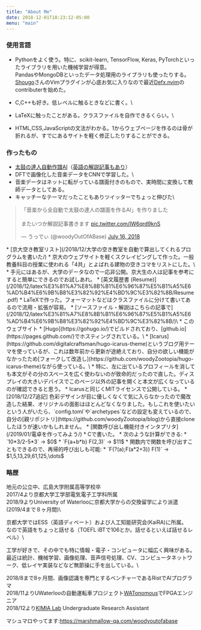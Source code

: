 ```yaml
---
title: "About Me"
date: 2018-12-01T18:23:12-05:00
menu: "main"
---
```


### 使用言語
* Pythonをよく使う。特に、scikit-learn, TensorFlow, Keras, PyTorchといったライブラリを用いた機械学習が得意。\
PandasやMongoDBといったデータ処理用のライブラリも使ったりする。\
[Shougo](https://github.com/Shougo)さんのVimプラグインが心底お気に入りなので最近[Defx.nvim](https://github.com/Shougo/defx.nvim)のcontributerを始めた。

* C,C++も好き。低レベルに触るときなどに書く。\

* LaTeXに触ったことがある。クラスファイルを自作できるくらい。\

* HTML,CSS,JavaScriptの文法がわかる。1からウェブページを作るのは骨が折れるが、すでにあるサイトを軽く修正したりすることができる。

### 作ったもの
* [太鼓の達人自動作譜AI](/2018/07/cnnで太鼓の達人の譜面を自動生成するプログラムを書いた/)（[英語の解説記事もあり](https://medium.com/datadriveninvestor/automatic-drummer-with-deep-learning-3e92723b5a79)）
 * DFTで画像化した音楽データをCNNで学習した。\
 * 音楽データはネットに転がっている譜面付きのもので、実時間に変換して教師データとしてある。
 * キャッチーなテーマだったこともありツイッターでちょっと伸びた\
<blockquote class="twitter-tweet" data-lang="en"><p lang="ja" dir="ltr">「音楽から全自動で太鼓の達人の譜面を作るAI」を作りました<br><br>またいつか解説記事書きます <a href="https://t.co/IW6qrd9knS">pic.twitter.com/IW6qrd9knS</a></p>&mdash; うっでぃ (@woodyOutOfABase) <a href="https://twitter.com/woodyOutOfABase/status/1018708633511575553?ref_src=twsrc%5Etfw">July 16, 2018</a></blockquote>
<script async src="https://platform.twitter.com/widgets.js" charset="utf-8"></script>
* [京大空き教室リスト](/2018/12/大学の空き教室を自動で算出してくれるプログラムを書いた/)
 * 京大のウェブサイトを軽くスクレイピングして作った。一般教養科目の授業に使われる「4共」とよばれる建物の空きコマをリストにした。\
 * 手元にはあるが、大学のデータなので一応非公開。京大生の人は記事を参考にすると簡単にできるのでお試しあれ。
* [英文履歴書 (Resume)](/2018/12/latex%E3%81%A7%E8%8B%B1%E6%96%87%E5%B1%A5%E6%AD%B4%E6%9B%B8%E3%82%92%E4%BD%9C%E3%82%8B/Resume.pdf)
  * LaTeXで作った。フォーマットなどはクラスファイルに分けて書いてあるので流用・拡張が容易。
  * [ソースファイル・解説はこちらの記事で](/2018/12/latex%E3%81%A7%E8%8B%B1%E6%96%87%E5%B1%A5%E6%AD%B4%E6%9B%B8%E3%82%92%E4%BD%9C%E3%82%8B/)\
* このウェブサイト
    * [Hugo](https://gohugo.io/)でビルドされており、[github.io](https://pages.github.com/)でホスティングされている。\
    * [Icarus](https://github.com/digitalcraftsman/hugo-icarus-theme)というブログ用テーマを使っているが、これは数年前から更新が途絶えており、自分の欲しい機能がなかったため[フォークして改造し](https://github.com/woodyZootopia/hugo-icarus-theme)ながら使っている。\
        * 特に、左に出ているプロフィールを消しても本文がその分のスペースを広く使わないのが致命的だったので直した。ディスプレイの大きいデバイスでこのページ以外の記事を開くと本文が広くなっているのが確認できると思う。
        * Icarusと同じくMITライセンスで公開している。
        * [2018/12/27追記] 色彩デザインが目に優しくなくて気に入らなかったので魔改造した結果、オリジナルの面影はほとんどなくなりました。もしこれを使いたいという人がいたら、`config.toml`や`archetypes`などの設定も変えているので、自分の[親リポジトリ](https://github.com/woodyZootopia/blog)から直接cloneしたほうが速いかもしれません。
* [関数呼び出し機能付きインタプリタ](/2019/01/電卓を作ってみよう/)
    * Cで書いた。
    * 次のような計算ができる:
        * `10*3/2-5*3` → $0$
        * `F{a+b*b} F(2,3)` → $11$
    * 関数内で関数を呼び出すこともできるので、再帰的呼び出しも可能:
        * `F{?(a);F(a*2+3)} F(1)` → $1,5,13,29,61,125,\dots$


### 略歴
地元の公立中、広島大学附属高等学校卒\
2017/4より京都大学工学部電気電子工学科所属\
2018/9よりUniversity of Waterlooに京都大学からの交換留学により派遣(2019/4まで８ヶ月間)\

京都大学ではESS（英語ディベート）および人工知能研究会(KaiRA)に所属。\
なので英語をちょっと話せる（TOEFL iBTで106とか。話せるといえば話せるレベル）\

工学が好きで、その中でも特に情報・電子・コンピュータに幅広く興味がある。\
最近は統計、機械学習、画像処理、音声信号処理、CV、コンピュータネットワーク、低レイヤ実装などなど無節操に手を出している。\

2018/8まで8ヶ月間、画像認識を専門とするベンチャーであるRistでAIプログラマ\
2018/11よりUWaterlooの自動運転車プロジェクト[WATonomous](https://watonomous.ca)でFPGAエンジニア\
2018/12より[KIMIA Lab](http://kimia.uwaterloo.ca) Undergraduate Research Assistant

マシュマロやってます:https://marshmallow-qa.com/woodyoutofabase

